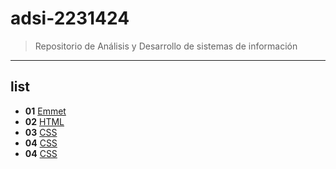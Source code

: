 # adsi-2231424
> Repositorio de Análisis y Desarrollo de sistemas de información
---
## list

- **01** [Emmet](01-emmet/)
- **02** [HTML](02-HTML4.01/)
- **03** [CSS](02-HTML5/)
- **04** [CSS](03-CSS2.2/)
- **04** [CSS](03-CSS3/)